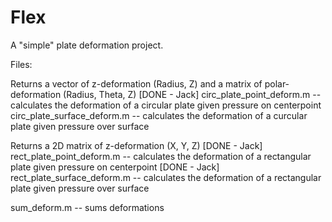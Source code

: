 # Flex

A "simple" plate deformation project.

Files:

Returns a vector of z-deformation (Radius, Z) and a matrix of polar-deformation (Radius, Theta, Z)
[DONE - Jack] circ_plate_point_deform.m -- calculates the deformation of a circular plate given pressure on centerpoint
circ_plate_surface_deform.m -- calculates the deformation of a curcular plate given pressure over surface

Returns a 2D matrix of z-deformation (X, Y, Z)
[DONE - Jack] rect_plate_point_deform.m -- calculates the deformation of a rectangular plate given pressure on centerpoint
[DONE - Jack] rect_plate_surface_deform.m -- calculates the deformation of a rectangular plate given pressure over surface

sum_deform.m -- sums deformations
